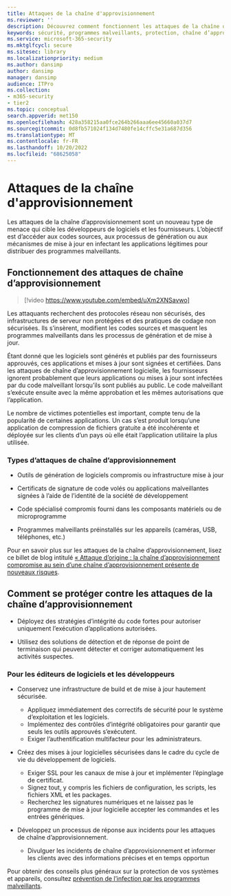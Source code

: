 ```yaml
---
title: Attaques de la chaîne d'approvisionnement
ms.reviewer: ''
description: Découvrez comment fonctionnent les attaques de la chaîne d’approvisionnement, fournissez des programmes malveillants sur vos appareils et ce que vous pouvez faire pour vous protéger
keywords: sécurité, programmes malveillants, protection, chaîne d’approvisionnement, masquer, distribuer, confiance, compromis
ms.service: microsoft-365-security
ms.mktglfcycl: secure
ms.sitesec: library
ms.localizationpriority: medium
ms.author: dansimp
author: dansimp
manager: dansimp
audience: ITPro
ms.collection:
- m365-security
- tier2
ms.topic: conceptual
search.appverid: met150
ms.openlocfilehash: 428a358215aa0fce264b266aaa6ee45660a037d7
ms.sourcegitcommit: 0d8fb571024f134d7480fe14cffc5e31a687d356
ms.translationtype: MT
ms.contentlocale: fr-FR
ms.lasthandoff: 10/20/2022
ms.locfileid: "68625058"
---
```

# <a name="supply-chain-attacks"></a>Attaques de la chaîne d'approvisionnement

Les attaques de la chaîne d’approvisionnement sont un nouveau type de menace qui cible les développeurs de logiciels et les fournisseurs. L’objectif est d’accéder aux codes sources, aux processus de génération ou aux mécanismes de mise à jour en infectant les applications légitimes pour distribuer des programmes malveillants.  

## <a name="how-supply-chain-attacks-work"></a>Fonctionnement des attaques de chaîne d’approvisionnement

> [!video https://www.youtube.com/embed/uXm2XNSavwo]

Les attaquants recherchent des protocoles réseau non sécurisés, des infrastructures de serveur non protégées et des pratiques de codage non sécurisées. Ils s’insèrent, modifient les codes sources et masquent les programmes malveillants dans les processus de génération et de mise à jour.  

Étant donné que les logiciels sont générés et publiés par des fournisseurs approuvés, ces applications et mises à jour sont signées et certifiées. Dans les attaques de chaîne d’approvisionnement logicielle, les fournisseurs ignorent probablement que leurs applications ou mises à jour sont infectées par du code malveillant lorsqu’ils sont publiés au public. Le code malveillant s’exécute ensuite avec la même approbation et les mêmes autorisations que l’application.  

Le nombre de victimes potentielles est important, compte tenu de la popularité de certaines applications. Un cas s’est produit lorsqu’une application de compression de fichiers gratuite a été incohérente et déployée sur les clients d’un pays où elle était l’application utilitaire la plus utilisée.

### <a name="types-of-supply-chain-attacks"></a>Types d’attaques de chaîne d’approvisionnement

* Outils de génération de logiciels compromis ou infrastructure mise à jour

* Certificats de signature de code volés ou applications malveillantes signées à l’aide de l’identité de la société de développement

* Code spécialisé compromis fourni dans les composants matériels ou de microprogramme

* Programmes malveillants préinstallés sur les appareils (caméras, USB, téléphones, etc.)

Pour en savoir plus sur les attaques de la chaîne d’approvisionnement, lisez ce billet de blog intitulé [« Attaque d’origine : la chaîne d’approvisionnement compromise au sein d’une chaîne d’approvisionnement présente de nouveaux risques](https://cloudblogs.microsoft.com/microsoftsecure/2018/07/26/attack-inception-compromised-supply-chain-within-a-supply-chain-poses-new-risks/).

## <a name="how-to-protect-against-supply-chain-attacks"></a>Comment se protéger contre les attaques de la chaîne d’approvisionnement

* Déployez des stratégies d’intégrité du code fortes pour autoriser uniquement l’exécution d’applications autorisées.

* Utilisez des solutions de détection et de réponse de point de terminaison qui peuvent détecter et corriger automatiquement les activités suspectes.

### <a name="for-software-vendors-and-developers"></a>Pour les éditeurs de logiciels et les développeurs

* Conservez une infrastructure de build et de mise à jour hautement sécurisée.
  * Appliquez immédiatement des correctifs de sécurité pour le système d’exploitation et les logiciels.
  * Implémentez des contrôles d’intégrité obligatoires pour garantir que seuls les outils approuvés s’exécutent.
  * Exiger l’authentification multifacteur pour les administrateurs.

* Créez des mises à jour logicielles sécurisées dans le cadre du cycle de vie du développement de logiciels.
  * Exiger SSL pour les canaux de mise à jour et implémenter l’épinglage de certificat.
  * Signez tout, y compris les fichiers de configuration, les scripts, les fichiers XML et les packages.
  * Recherchez les signatures numériques et ne laissez pas le programme de mise à jour logicielle accepter les commandes et les entrées génériques.

* Développez un processus de réponse aux incidents pour les attaques de chaîne d’approvisionnement.
  * Divulguer les incidents de chaîne d’approvisionnement et informer les clients avec des informations précises et en temps opportun

Pour obtenir des conseils plus généraux sur la protection de vos systèmes et appareils, consultez [prévention de l’infection par les programmes malveillants](prevent-malware-infection.md).
